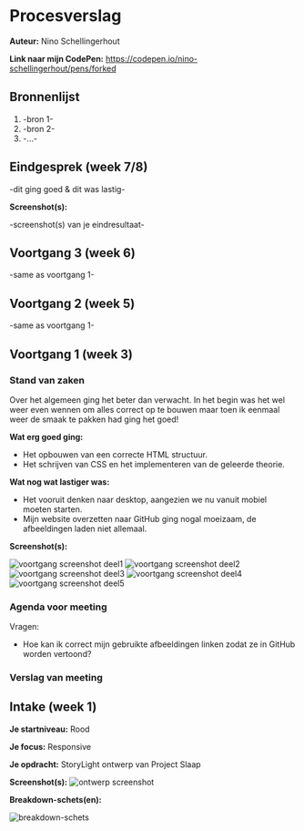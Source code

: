 # Procesverslag
**Auteur:** Nino Schellingerhout

**Link naar mijn CodePen:** https://codepen.io/nino-schellingerhout/pens/forked


## Bronnenlijst
1. -bron 1-
2. -bron 2-
3. -...-



## Eindgesprek (week 7/8)

-dit ging goed & dit was lastig-

**Screenshot(s):**

-screenshot(s) van je eindresultaat-



## Voortgang 3 (week 6)

-same as voortgang 1-



## Voortgang 2 (week 5)

-same as voortgang 1-



## Voortgang 1 (week 3)

### Stand van zaken

Over het algemeen ging het beter dan verwacht. In het begin was het wel weer even wennen om alles correct op te bouwen maar toen ik eenmaal weer de smaak te pakken had ging het goed!

**Wat erg goed ging:**
- Het opbouwen van een correcte HTML structuur.
- Het schrijven van CSS en het implementeren van de geleerde theorie.

**Wat nog wat lastiger was:**
- Het vooruit denken naar desktop, aangezien we nu vanuit mobiel moeten starten.
- Mijn website overzetten naar GitHub ging nogal moeizaam, de afbeeldingen laden niet allemaal.

**Screenshot(s):**

![voortgang screenshot deel1](images/voortgang_screen1.png)
![voortgang screenshot deel2](images/voortgang_screen2.png)
![voortgang screenshot deel3](images/voortgang_screen3.png)
![voortgang screenshot deel4](images/voortgang_screen4.png)
![voortgang screenshot deel5](images/voortgang_screen5.png)

### Agenda voor meeting

Vragen:
- Hoe kan ik correct mijn gebruikte afbeeldingen linken zodat ze in GitHub worden vertoond?


### Verslag van meeting




## Intake (week 1)

**Je startniveau:** Rood

**Je focus:** Responsive

**Je opdracht:** StoryLight ontwerp van Project Slaap

**Screenshot(s):**
![ontwerp screenshot](images/StoryLight_Website.png)

**Breakdown-schets(en):**

![breakdown-schets](images/breakdown-schets.jpg)
